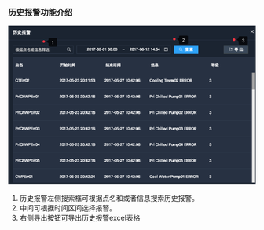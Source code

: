 ### 历史报警功能介绍

![](/assets/historyWarning.png)

1. 历史报警左侧搜索框可根据点名和或者信息搜索历史报警。
2. 中间可根据时间区间选择报警。
3. 右侧导出按钮可导出历史报警excel表格




